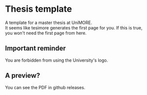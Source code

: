 # Thesis template
A template for a master thesis at UniMORE.  
It seems like tesimore generates the first page for you. If this is true,  
you won't need the first page from here.
## Important reminder
You are forbidden from using the University's logo.  
## A preview?
You can see the PDF in github releases.  
